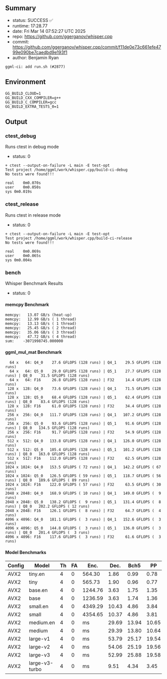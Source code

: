 ## Summary

- status:  SUCCESS ✅
- runtime: 17:28.77
- date:    Fri Mar 14 07:52:27 UTC 2025
- repo:    https://github.com/ggerganov/whisper.cpp
- commit:  https://github.com/ggerganov/whisper.cpp/commit/f11de0e73c661efe4799e090be7caedbd9e193f1
- author:  Benjamin Ryan
```
ggml-ci: add run.sh (#2877)
```

## Environment

```
GG_BUILD_CLOUD=1
GG_BUILD_CXX_COMPILER=g++
GG_BUILD_C_COMPILER=gcc
GG_BUILD_EXTRA_TESTS_0=1
```

## Output

### ctest_debug

Runs ctest in debug mode
- status: 0
```
+ ctest --output-on-failure -L main -E test-opt
Test project /home/ggml/work/whisper.cpp/build-ci-debug
No tests were found!!!

real	0m0.070s
user	0m0.050s
sys	0m0.019s
```
### ctest_release

Runs ctest in release mode
- status: 0
```
+ ctest --output-on-failure -L main -E test-opt
Test project /home/ggml/work/whisper.cpp/build-ci-release
No tests were found!!!

real	0m0.069s
user	0m0.065s
sys	0m0.004s
```
### bench

Whisper Benchmark Results
- status: 0
#### memcpy Benchmark

```
memcpy:   13.07 GB/s (heat-up)
memcpy:   12.99 GB/s ( 1 thread)
memcpy:   13.13 GB/s ( 1 thread)
memcpy:   25.45 GB/s ( 2 thread)
memcpy:   35.06 GB/s ( 3 thread)
memcpy:   47.72 GB/s ( 4 thread)
sum:    -3071998745.000000
```

#### ggml_mul_mat Benchmark

```
  64 x   64: Q4_0    27.6 GFLOPS (128 runs) | Q4_1    29.5 GFLOPS (128 runs)
  64 x   64: Q5_0    29.0 GFLOPS (128 runs) | Q5_1    27.7 GFLOPS (128 runs) | Q8_0    31.5 GFLOPS (128 runs)
  64 x   64: F16     26.8 GFLOPS (128 runs) | F32     14.4 GFLOPS (128 runs)
 128 x  128: Q4_0    73.6 GFLOPS (128 runs) | Q4_1    71.5 GFLOPS (128 runs)
 128 x  128: Q5_0    68.4 GFLOPS (128 runs) | Q5_1    62.4 GFLOPS (128 runs) | Q8_0    83.4 GFLOPS (128 runs)
 128 x  128: F16     61.0 GFLOPS (128 runs) | F32     34.4 GFLOPS (128 runs)
 256 x  256: Q4_0   111.7 GFLOPS (128 runs) | Q4_1   107.2 GFLOPS (128 runs)
 256 x  256: Q5_0    93.6 GFLOPS (128 runs) | Q5_1    91.6 GFLOPS (128 runs) | Q8_0   134.5 GFLOPS (128 runs)
 256 x  256: F16     91.7 GFLOPS (128 runs) | F32     54.9 GFLOPS (128 runs)
 512 x  512: Q4_0   133.8 GFLOPS (128 runs) | Q4_1   126.0 GFLOPS (128 runs)
 512 x  512: Q5_0   105.4 GFLOPS (128 runs) | Q5_1   101.2 GFLOPS (128 runs) | Q8_0   163.0 GFLOPS (128 runs)
 512 x  512: F16    112.0 GFLOPS (128 runs) | F32     62.5 GFLOPS (128 runs)
1024 x 1024: Q4_0   153.5 GFLOPS ( 72 runs) | Q4_1   142.2 GFLOPS ( 67 runs)
1024 x 1024: Q5_0   126.5 GFLOPS ( 59 runs) | Q5_1   118.7 GFLOPS ( 56 runs) | Q8_0   189.6 GFLOPS ( 89 runs)
1024 x 1024: F16    122.0 GFLOPS ( 57 runs) | F32     63.5 GFLOPS ( 30 runs)
2048 x 2048: Q4_0   168.9 GFLOPS ( 10 runs) | Q4_1   149.0 GFLOPS (  9 runs)
2048 x 2048: Q5_0   138.2 GFLOPS (  9 runs) | Q5_1   131.4 GFLOPS (  8 runs) | Q8_0   202.2 GFLOPS ( 12 runs)
2048 x 2048: F16    126.1 GFLOPS (  8 runs) | F32     64.7 GFLOPS (  4 runs)
4096 x 4096: Q4_0   181.1 GFLOPS (  3 runs) | Q4_1   152.6 GFLOPS (  3 runs)
4096 x 4096: Q5_0   144.8 GFLOPS (  3 runs) | Q5_1   136.0 GFLOPS (  3 runs) | Q8_0   201.4 GFLOPS (  3 runs)
4096 x 4096: F16    117.6 GFLOPS (  3 runs) | F32     61.6 GFLOPS (  3 runs)
```

#### Model Benchmarks

|           Config |         Model |  Th |  FA |    Enc. |    Dec. |    Bch5 |      PP |  Commit |
|              --- |           --- | --- | --- |     --- |     --- |     --- |     --- |     --- |
|             AVX2 |       tiny.en |   4 |   0 |  564.30 |    1.86 |    0.99 |    0.78 | f11de0e |
|             AVX2 |          tiny |   4 |   0 |  565.73 |    1.90 |    0.96 |    0.77 | f11de0e |
|             AVX2 |       base.en |   4 |   0 | 1244.76 |    3.63 |    1.75 |    1.35 | f11de0e |
|             AVX2 |          base |   4 |   0 | 1236.59 |    3.63 |    1.74 |    1.36 | f11de0e |
|             AVX2 |      small.en |   4 |   0 | 4349.29 |   10.43 |    4.86 |    3.84 | f11de0e |
|             AVX2 |         small |   4 |   0 | 4354.65 |   10.37 |    4.86 |    3.81 | f11de0e |
|             AVX2 |     medium.en |   4 |   0 |      ms |   29.69 |   13.94 |   10.65 | f11de0e |
|             AVX2 |        medium |   4 |   0 |      ms |   29.39 |   13.80 |   10.64 | f11de0e |
|             AVX2 |      large-v1 |   4 |   0 |      ms |   53.79 |   25.17 |   19.54 | f11de0e |
|             AVX2 |      large-v2 |   4 |   0 |      ms |   54.06 |   25.19 |   19.56 | f11de0e |
|             AVX2 |      large-v3 |   4 |   0 |      ms |   52.99 |   25.88 |   19.58 | f11de0e |
|             AVX2 | large-v3-turbo |   4 |   0 |      ms |    9.51 |    4.34 |    3.45 | f11de0e |

